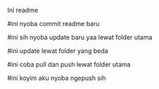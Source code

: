 Ini readme

#ini nyoba commit readme baru

#ini sih nyoba update baru yaa lewat folder utama

#ini update lewat folder yang beda

#ini coba pull dan push lewat folder utama

#ini koyim aku nyoba ngepush sih